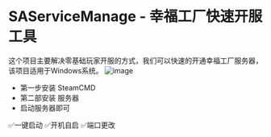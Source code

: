 # SAServiceManage - 幸福工厂快速开服工具
这个项目主要解决零基础玩家开服的方式，我们可以快速的开通幸福工厂服务器，该项目适用于Windows系统。
![image](https://github.com/xstplan/SAServiceManage/assets/40187282/75fdd17d-e279-4233-baf5-c6ad5092f56d)
- 第一步安装 SteamCMD
- 第二部安装 服务器
- 启动服务器即可
  
✅一键启动
✅开机自启
✅端口更改
